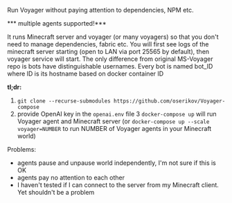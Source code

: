 Run Voyager without paying attention to dependencies, NPM etc. 

*** multiple agents supported!***


It runs Minecraft server and voyager (or many voyagers) so that you don't need to manage dependencies, fabric etc.
You will first see logs of the minecraft server starting (open to LAN via port 25565 by default), then voyager service will start.
The only difference from original MS-Voyager repo is bots have distinguishable usernames. Every bot is named bot_ID where ID is its hostname based on docker container ID

**tl;dr:**
1. `git clone --recurse-submodules https://github.com/oserikov/Voyager-compose`
2. provide OpenAI key in the `openai.env` file
3 `docker-compose up` will run Voyager agent and Minecraft server (or `docker-compose up --scale voyager=NUMBER` to run NUMBER of Voyager agents in your Minecraft world)

Problems: 
- agents pause and unpause world independently, I'm not sure if this is OK
- agents pay no attention to each other
- I haven't tested if I can connect to the server from my Minecraft client. Yet shouldn't be a problem
